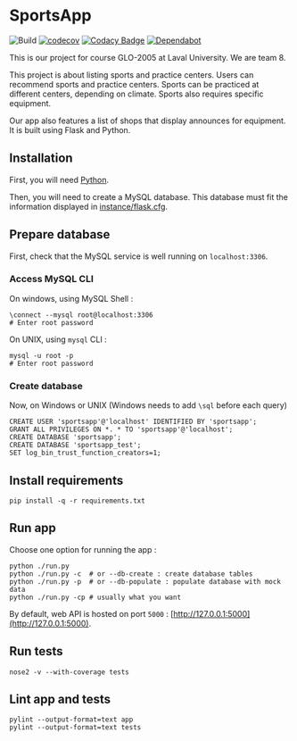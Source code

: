 # SportsApp

![Build](https://github.com/ExiledNarwal28/glo-2005-sportsapp/workflows/Build/badge.svg?branch=master)
[![codecov](https://codecov.io/gh/ExiledNarwal28/glo-2005-sportsapp/branch/master/graph/badge.svg?token=R9AKC1L5PE)](https://codecov.io/gh/ExiledNarwal28/glo-2005-sportsapp)
[![Codacy Badge](https://api.codacy.com/project/badge/Grade/c4e1b95d779e4c1083c8bb3e19d459da)](https://www.codacy.com?utm_source=github.com&amp;utm_medium=referral&amp;utm_content=ExiledNarwal28/glo-2005-sportsapp&amp;utm_campaign=Badge_Grade)
[![Dependabot](https://badgen.net/badge/Dependabot/enabled/green?icon=dependabot)](https://dependabot.com/)

This is our project for course GLO-2005 at Laval University. We are team 8.

This project is about listing sports and practice centers. Users can recommend sports and practice centers. Sports can be practiced at different centers, depending on climate. Sports also requires specific equipment.

Our app also features a list of shops that display announces for equipment. It is built using Flask and Python.

## Installation

First, you will need [Python](https://www.python.org/downloads/).

Then, you will need to create a MySQL database. This database must fit the information displayed in [instance/flask.cfg](instance/flask.cfg).

## Prepare database

First, check that the MySQL service is well running on `localhost:3306`.

### Access MySQL CLI
On windows, using MySQL Shell :

```shell script
\connect --mysql root@localhost:3306
# Enter root password
```

On UNIX, using `mysql` CLI : 

```shell script
mysql -u root -p
# Enter root password
```

### Create database
Now, on Windows or UNIX (Windows needs to add `\sql` before each query)

```mysql
CREATE USER 'sportsapp'@'localhost' IDENTIFIED BY 'sportsapp';
GRANT ALL PRIVILEGES ON *. * TO 'sportsapp'@'localhost';
CREATE DATABASE 'sportsapp';
CREATE DATABASE 'sportsapp_test';
SET log_bin_trust_function_creators=1;
```

## Install requirements

```shell script
pip install -q -r requirements.txt
```

## Run app

Choose one option for running the app : 

```shell script
python ./run.py
python ./run.py -c  # or --db-create : create database tables
python ./run.py -p  # or --db-populate : populate database with mock data
python ./run.py -cp # usually what you want
```

By default, web API is hosted on port `5000` : [http://127.0.0.1:5000](http://127.0.0.1:5000).

## Run tests

```shell script
nose2 -v --with-coverage tests
```

## Lint app and tests

```shell script
pylint --output-format=text app
pylint --output-format=text tests
```
